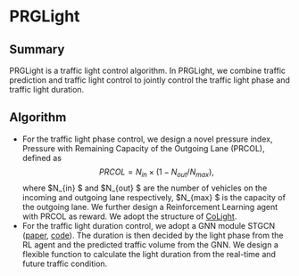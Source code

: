 # PRGLight

## Summary

PRGLight is a traffic light control algorithm. In PRGLight, we combine traffic prediction and traffic light control to jointly control the traffic light phase and traffic light duration.

## Algorithm

- For the traffic light phase control, we design a novel pressure index, Pressure with Remaining Capacity of the Outgoing Lane (PRCOL), defined as $$ PRCOL = N_{in}\times \left( 1-N_{out}/N_{max}  \right), $$ where $N_{in} $ and $N_{out} $ are the number of vehicles on the incoming and outgoing lane respectively, $N_{max} $ is the capacity of the outgoing lane. We further design a Reinforcement Learning agent with PRCOL as reward. We adopt the structure of [CoLight](https://sites.psu.edu/huawei/2019/09/15/colight-cikm-2019/).
- For the traffic light duration control, we adopt a GNN module STGCN ([paper](https://www.ijcai.org/proceedings/2018/0505), [code](https://github.com/VeritasYin/STGCN_IJCAI-18)). The duration is then decided by the light phase from the RL agent and the predicted traffic volume from the GNN. We design a flexible function to calculate the light duration from the real-time and future traffic condition. 
